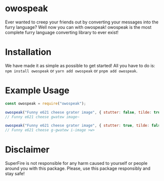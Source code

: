 # owospeak

Ever wanted to creep your friends out by converting your messages into the furry language? Well now you can with owospeak! owospeak is the most complete furry language converting library to ever exist!

# Installation

We have made it as simple as possible to get started! All you have to do is: `npm install owospeak` or `yarn add owospeak` or `pnpm add owospeak`.

# Example Usage

```js
const owospeak = require("owospeak");

owospeak("Funny e621 cheese grater image", { stutter: false, tilde: true });
// Funny e621 cheese gwatew image~

owospeak("Funny e621 cheese grater image", { stutter: true, tilde: false });
// Funny e621 cheese g-gwatew i-image >w>
```

# Disclaimer

SuperFire is not responsible for any harm caused to yourself or people around you with this package. Please, use this package responsibly and stay safe!
